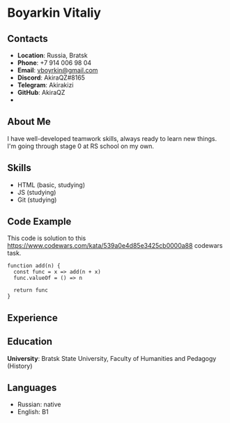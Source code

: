 # __Boyarkin Vitaliy__

## __Contacts__
* __Location__: Russia, Bratsk
* __Phone__: +7 914 006 98 04
* __Email__: vboyrkin@gmail.com
* __Discord__: AkiraQZ#8165
* __Telegram__: Akirakizi
* __GitHub__: AkiraQZ
*

## About Me 

I have well-developed teamwork skills, always ready to learn new things.
I'm going through stage 0 at RS school on my own.

## Skills
* HTML (basic, studying)
* JS (studying) 
* Git (studying)

## Code Example 
This code is solution to this https://www.codewars.com/kata/539a0e4d85e3425cb0000a88 codewars task.
```
function add(n) {
  const func = x => add(n + x)
  func.valueOf = () => n

  return func
}
```
## Experience
## Education
__University__: Bratsk State University, Faculty of Humanities and Pedagogy (History)

## Languages
* Russian: native
* English: B1

